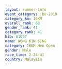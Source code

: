 ```yaml
---
layout: runner-info 
event_category: jbu-2019 
category_km: 16KM  
overall_rank: 68
gender_rank: 41
category_rank: 41
bib: 61057
name: WONG KIN SING
category: 16KM Men Open
gender: Male
race_time: 2-24-41
country: Malaysia
---
```

